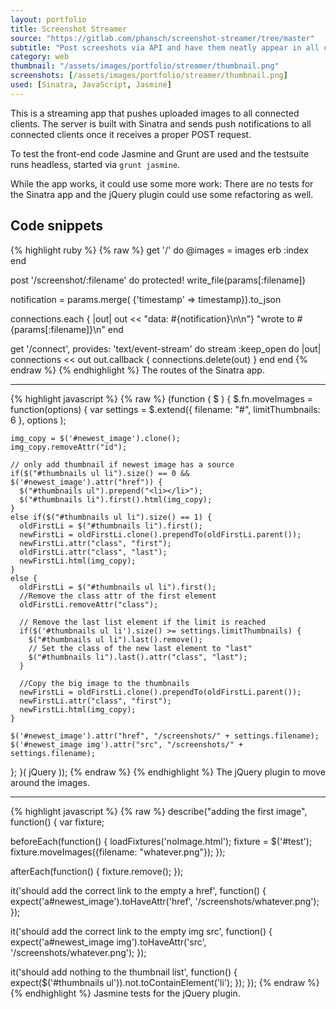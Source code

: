 ```yaml
---
layout: portfolio
title: Screenshot Streamer
source: "https://gitlab.com/phansch/screenshot-streamer/tree/master"
subtitle: "Post screeshots via API and have them neatly appear in all clients without reloading"
category: web
thumbnail: "/assets/images/portfolio/streamer/thumbnail.png"
screenshots: [/assets/images/portfolio/streamer/thumbnail.png]
used: [Sinatra, JavaScript, Jasmine]
---
```


This is a streaming app that pushes uploaded images to all connected clients.
The server is built with Sinatra and sends push notifications to all connected clients once it receives a proper POST request.

To test the front-end code Jasmine and Grunt are used and the testsuite runs headless, started via `grunt jasmine`.

While the app works, it could use some more work: There are no tests for the Sinatra app and the jQuery plugin could use some refactoring as well.

<a id="snippets" class="anchor"></a>

## Code snippets

{% highlight ruby %}
{% raw %}
get '/' do
  @images = images
  erb :index
end

post '/screenshot/:filename' do
  protected!
  write_file(params[:filename])

  notification = params.merge( {'timestamp' => timestamp}).to_json

  connections.each { |out| out << "data: #{notification}\n\n"}
  "wrote to #{params[:filename]}\n"
end

get '/connect', provides: 'text/event-stream' do
  stream :keep_open do |out|
    connections << out
    out.callback { connections.delete(out) }
  end
end
{% endraw %}
{% endhighlight %}
<span class="glyphicon glyphicon-chevron-right"></span> The routes of the Sinatra app.

---

{% highlight javascript %}
{% raw %}
(function ( $ ) {
  $.fn.moveImages = function(options) {
    var settings = $.extend({
      filename: "#",
      limitThumbnails: 6
    }, options );

    img_copy = $('#newest_image').clone();
    img_copy.removeAttr("id");

    // only add thumbnail if newest image has a source
    if($("#thumbnails ul li").size() == 0 && $('#newest_image').attr("href")) {
      $("#thumbnails ul").prepend("<li></li>");
      $("#thumbnails li").first().html(img_copy);
    }
    else if($("#thumbnails ul li").size() == 1) {
      oldFirstLi = $("#thumbnails li").first();
      newFirstLi = oldFirstLi.clone().prependTo(oldFirstLi.parent());
      newFirstLi.attr("class", "first");
      oldFirstLi.attr("class", "last");
      newFirstLi.html(img_copy);
    }
    else {
      oldFirstLi = $("#thumbnails ul li").first();
      //Remove the class attr of the first element
      oldFirstLi.removeAttr("class");

      // Remove the last list element if the limit is reached
      if($('#thumbnails ul li').size() >= settings.limitThumbnails) {
        $("#thumbnails ul li").last().remove();
        // Set the class of the new last element to "last"
        $("#thumbnails li").last().attr("class", "last");
      }

      //Copy the big image to the thumbnails
      newFirstLi = oldFirstLi.clone().prependTo(oldFirstLi.parent());
      newFirstLi.attr("class", "first");
      newFirstLi.html(img_copy);
    }

    $('#newest_image').attr("href", "/screenshots/" + settings.filename);
    $('#newest_image img').attr("src", "/screenshots/" + settings.filename);
  };
}( jQuery ));
{% endraw %}
{% endhighlight %}
<span class="glyphicon glyphicon-chevron-right"></span> The jQuery plugin to move around the images.

---

{% highlight javascript %}
{% raw %}
describe("adding the first image", function() {
  var fixture;

  beforeEach(function() {
    loadFixtures('noImage.html');
    fixture = $('#test');
    fixture.moveImages({filename: "whatever.png"});
  });

  afterEach(function() {
    fixture.remove();
  });

  it('should add the correct link to the empty a href', function() {
    expect('a#newest_image').toHaveAttr('href', '/screenshots/whatever.png');
  });

  it('should add the correct link to the empty img src', function() {
    expect('a#newest_image img').toHaveAttr('src', '/screenshots/whatever.png');
  });

  it('should add nothing to the thumbnail list', function() {
    expect($('#thumbnails ul')).not.toContainElement('li');
  });
});
{% endraw %}
{% endhighlight %}
<span class="glyphicon glyphicon-chevron-right"></span> Jasmine tests for the jQuery plugin.
